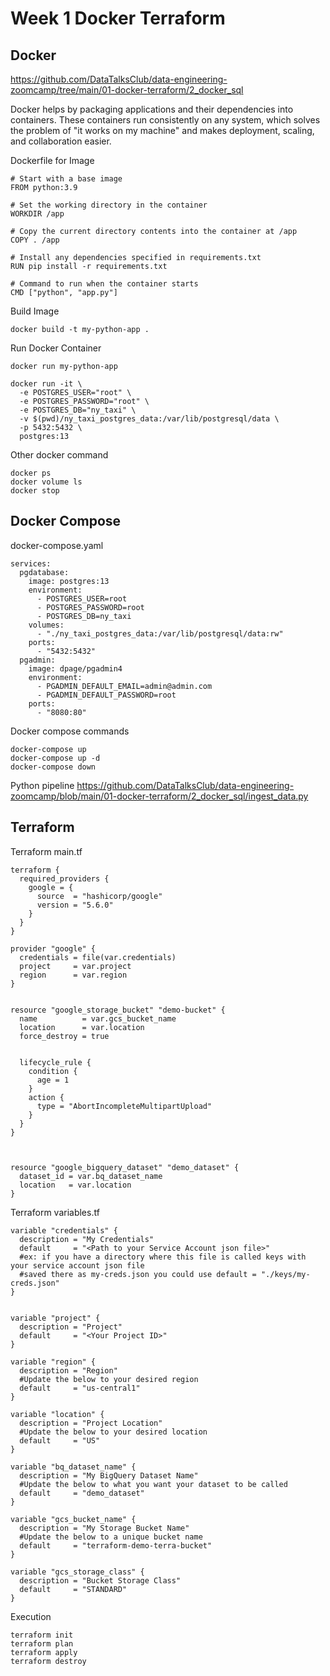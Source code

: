 # Week 1 Docker Terraform
## Docker
https://github.com/DataTalksClub/data-engineering-zoomcamp/tree/main/01-docker-terraform/2_docker_sql

Docker helps by packaging applications and their dependencies into containers. These containers run consistently on any system, which solves the problem of "it works on my machine" and makes deployment, scaling, and collaboration easier.

Dockerfile for Image
```
# Start with a base image
FROM python:3.9

# Set the working directory in the container
WORKDIR /app

# Copy the current directory contents into the container at /app
COPY . /app

# Install any dependencies specified in requirements.txt
RUN pip install -r requirements.txt

# Command to run when the container starts
CMD ["python", "app.py"]
```
Build Image
```
docker build -t my-python-app .
```
Run Docker Container
```
docker run my-python-app

docker run -it \
  -e POSTGRES_USER="root" \
  -e POSTGRES_PASSWORD="root" \
  -e POSTGRES_DB="ny_taxi" \
  -v $(pwd)/ny_taxi_postgres_data:/var/lib/postgresql/data \
  -p 5432:5432 \
  postgres:13
  ```
Other docker command
```
docker ps
docker volume ls
docker stop
```
## Docker Compose

docker-compose.yaml
```
services:
  pgdatabase:
    image: postgres:13
    environment:
      - POSTGRES_USER=root
      - POSTGRES_PASSWORD=root
      - POSTGRES_DB=ny_taxi
    volumes:
      - "./ny_taxi_postgres_data:/var/lib/postgresql/data:rw"
    ports:
      - "5432:5432"
  pgadmin:
    image: dpage/pgadmin4
    environment:
      - PGADMIN_DEFAULT_EMAIL=admin@admin.com
      - PGADMIN_DEFAULT_PASSWORD=root
    ports:
      - "8080:80"
 ```
Docker compose commands
```
docker-compose up
docker-compose up -d
docker-compose down
```
Python pipeline
https://github.com/DataTalksClub/data-engineering-zoomcamp/blob/main/01-docker-terraform/2_docker_sql/ingest_data.py

## Terraform
Terraform main.tf
```
terraform {
  required_providers {
    google = {
      source  = "hashicorp/google"
      version = "5.6.0"
    }
  }
}

provider "google" {
  credentials = file(var.credentials)
  project     = var.project
  region      = var.region
}


resource "google_storage_bucket" "demo-bucket" {
  name          = var.gcs_bucket_name
  location      = var.location
  force_destroy = true


  lifecycle_rule {
    condition {
      age = 1
    }
    action {
      type = "AbortIncompleteMultipartUpload"
    }
  }
}



resource "google_bigquery_dataset" "demo_dataset" {
  dataset_id = var.bq_dataset_name
  location   = var.location
}
```
Terraform variables.tf
```
variable "credentials" {
  description = "My Credentials"
  default     = "<Path to your Service Account json file>"
  #ex: if you have a directory where this file is called keys with your service account json file
  #saved there as my-creds.json you could use default = "./keys/my-creds.json"
}


variable "project" {
  description = "Project"
  default     = "<Your Project ID>"
}

variable "region" {
  description = "Region"
  #Update the below to your desired region
  default     = "us-central1"
}

variable "location" {
  description = "Project Location"
  #Update the below to your desired location
  default     = "US"
}

variable "bq_dataset_name" {
  description = "My BigQuery Dataset Name"
  #Update the below to what you want your dataset to be called
  default     = "demo_dataset"
}

variable "gcs_bucket_name" {
  description = "My Storage Bucket Name"
  #Update the below to a unique bucket name
  default     = "terraform-demo-terra-bucket"
}

variable "gcs_storage_class" {
  description = "Bucket Storage Class"
  default     = "STANDARD"
}
```
Execution
```
terraform init
terraform plan
terraform apply
terraform destroy
```